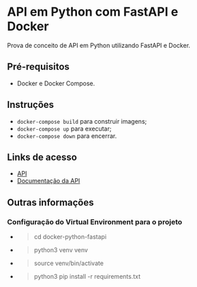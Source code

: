 # API em Python com FastAPI e Docker

Prova de conceito de API em Python utilizando FastAPI e Docker.

## Pré-requisitos

* Docker e Docker Compose.

## Instruções

* `docker-compose build` para construir imagens;
* `docker-compose up` para executar;
* `docker-compose down` para encerrar.

## Links de acesso

* [API](http://localhost:8000)
* [Documentação da API](http://localhost:8000/docs)

## Outras informações

### Configuração do Virtual Environment para o projeto

* > cd docker-python-fastapi
* > python3 venv venv
* > source venv/bin/activate
* > python3 pip install -r requirements.txt
